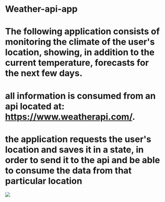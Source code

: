 # Weather-api-app

 
# The following application consists of monitoring the climate of the user's location, showing, in addition to the current temperature, forecasts for the next few days.
# all information is consumed from an api located at: https://www.weatherapi.com/.
# the application requests the user's location and saves it in a state, in order to send it to the api and be able to consume the data from that particular location

<img src ="https://github.com/jotta2021/Weather-api-app/blob/master/Imagem%20do%20WhatsApp%20de%202023-07-29%20%C3%A0(s)%2023.59.20.jpg"/>
